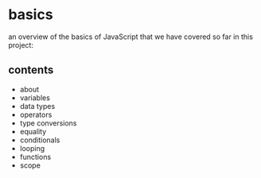 # basics

an overview of the basics of JavaScript that we have covered so far in this project:

## contents
- about
- variables
- data types
- operators
- type conversions
- equality
- conditionals
- looping
- functions
- scope
